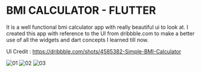 # BMI CALCULATOR - FLUTTER
It is a well functional bmi calculator app with really beautiful ui to look at. 
I created this app with reference to the UI from dribbble.com  to make a better use of all the widgets and dart concepts I learned till now. 

UI Credit : https://dribbble.com/shots/4585382-Simple-BMI-Calculator


![01](https://user-images.githubusercontent.com/63596895/123841009-c57da180-d92e-11eb-94a1-309d86262f30.jpg)
![02](https://user-images.githubusercontent.com/63596895/123841019-c8789200-d92e-11eb-9bbe-04543a283ec7.jpg)
![03](https://user-images.githubusercontent.com/63596895/123841027-ca425580-d92e-11eb-9d50-732dbd7b79c7.jpg)

